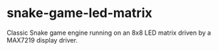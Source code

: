 # snake-game-led-matrix
Classic Snake game engine running on an 8x8 LED matrix driven by a MAX7219 display driver.
